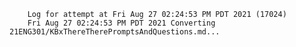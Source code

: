         Log for attempt at Fri Aug 27 02:24:53 PM PDT 2021 (17024)
        Fri Aug 27 02:24:53 PM PDT 2021 Converting 21ENG301/KBxThereTherePromptsAndQuestions.md...
